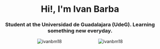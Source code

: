 <h1 align="center">Hi!, I'm Ivan Barba</h1>
<h3 align="center">Student at the Universidad de Guadalajara (UdeG). Learning something new everyday.</h3>

<div style="display:flex;justify-content:space-evenly;flex:2;"> 
  <img  src="https://github-readme-stats.vercel.app/api/top-langs?username=ivanbm18&show_icons=true&locale=en&layout=compact" alt="ivanbm18" />

  <img  src="https://github-readme-stats.vercel.app/api?username=ivanbm18&show_icons=true&locale=en" alt="ivanbm18" />
</div>


